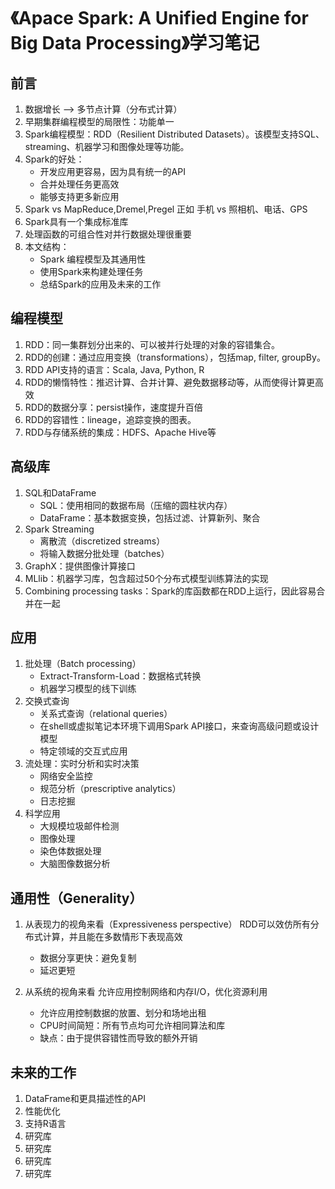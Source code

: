 # 《Apace Spark: A Unified Engine for Big Data Processing》学习笔记

## 前言

1. 数据增长 --> 多节点计算（分布式计算）
2. 早期集群编程模型的局限性：功能单一
3. Spark编程模型：RDD（Resilient Distributed Datasets）。该模型支持SQL、streaming、机器学习和图像处理等功能。
4. Spark的好处：
    * 开发应用更容易，因为具有统一的API
    * 合并处理任务更高效
    * 能够支持更多新应用
5. Spark vs MapReduce,Dremel,Pregel 正如 手机 vs 照相机、电话、GPS
6. Spark具有一个集成标准库
7. 处理函数的可组合性对并行数据处理很重要
8. 本文结构：
    * Spark 编程模型及其通用性
    * 使用Spark来构建处理任务
    * 总结Spark的应用及未来的工作

## 编程模型

1. RDD：同一集群划分出来的、可以被并行处理的对象的容错集合。
2. RDD的创建：通过应用变换（transformations），包括map, filter, groupBy。
3. RDD API支持的语言：Scala, Java, Python, R
4. RDD的懒惰特性：推迟计算、合并计算、避免数据移动等，从而使得计算更高效
5. RDD的数据分享：persist操作，速度提升百倍
6. RDD的容错性：lineage，追踪变换的图表。
7. RDD与存储系统的集成：HDFS、Apache Hive等

## 高级库

1. SQL和DataFrame
    * SQL：使用相同的数据布局（压缩的圆柱状内存）
    * DataFrame：基本数据变换，包括过滤、计算新列、聚合
2. Spark Streaming
    * 离散流（discretized streams）
    * 将输入数据分批处理（batches）
3. GraphX：提供图像计算接口
4. MLlib：机器学习库，包含超过50个分布式模型训练算法的实现
5. Combining processing tasks：Spark的库函数都在RDD上运行，因此容易合并在一起

## 应用

1. 批处理（Batch processing）
    * Extract-Transform-Load：数据格式转换
    * 机器学习模型的线下训练
2. 交换式查询
    * 关系式查询（relational queries）
    * 在shell或虚拟笔记本环境下调用Spark API接口，来查询高级问题或设计模型
    * 特定领域的交互式应用
3. 流处理：实时分析和实时决策
    * 网络安全监控
    * 规范分析（prescriptive analytics）
    * 日志挖掘
4. 科学应用
    * 大规模垃圾邮件检测
    * 图像处理
    * 染色体数据处理
    * 大脑图像数据分析

## 通用性（Generality）

1. 从表现力的视角来看（Expressiveness perspective）
RDD可以效仿所有分布式计算，并且能在多数情形下表现高效
    * 数据分享更快：避免复制
    * 延迟更短

2. 从系统的视角来看
允许应用控制网络和内存I/O，优化资源利用
    * 允许应用控制数据的放置、划分和场地出租
    * CPU时间简短：所有节点均可允许相同算法和库
    * 缺点：由于提供容错性而导致的额外开销

## 未来的工作

1. DataFrame和更具描述性的API
2. 性能优化
3. 支持R语言
4. 研究库
4. 研究库
4. 研究库
4. 研究库

